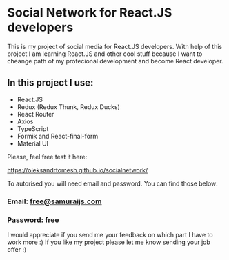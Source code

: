 # Social Network for React.JS developers

This is my project of social media for React.JS developers. 
With help of this project I am learning React.JS and other cool stuff because I want to cheange path of my profecional development and become React developer. 

## In this project I use:
- React.JS
- Redux (Redux Thunk, Redux Ducks)
- React Router
- Axios
- TypeScript
- Formik and React-final-form
- Material UI

Please, feel free test it here: 

https://oleksandrtomesh.github.io/socialnetwork/

To autorised you will need email and password. You can find those below:

### Email: free@samuraijs.com
### Password: free

I would appreciate if you send me your feedback on which part I have to work more :)
If you like my project please let me know sending your job offer :)
